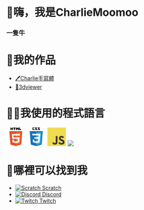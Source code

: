 # **👋嗨，我是CharlieMoomoo**
### 一隻牛
# **🔨我的作品**
- [🖊️Charlie手寫體](https://charlie-moomoo.github.io/CharlieHandwriting/)
- [🧐3dviewer](https://github.com/charlie-moomoo/3dviewer#readme)
# **🧑‍💻我使用的程式語言**
<code><img width="50px" src="https://raw.githubusercontent.com/devicons/devicon/master/icons/html5/html5-original-wordmark.svg" /></code>
<code><img width="50px" src="https://raw.githubusercontent.com/devicons/devicon/master/icons/css3/css3-original-wordmark.svg" /></code>
<code><img width="50px" src="https://raw.githubusercontent.com/devicons/devicon/master/icons/javascript/javascript-original.svg" /></code>
<code><img width="50px" src="https://www.vectorlogo.zone/logos/gnu_bash/gnu_bash-icon.svg" /></code>
# **🔎哪裡可以找到我**
- [![Scratch](https://scratch.mit.edu/favicon.ico) Scratch](https://scratch.mit.edu/users/kiwichang2017)
- [![Discord](https://cdn.icon-icons.com/icons2/2108/PNG/32/discord_icon_130958.png) Discord](https://discord.gg/YB6rQaHcWp)
- [![Twitch](https://cdn.icon-icons.com/icons2/2699/PNG/32/twitch_logo_icon_170383.png) Twitch](https://twitch.tv/charlie_moomoo)
